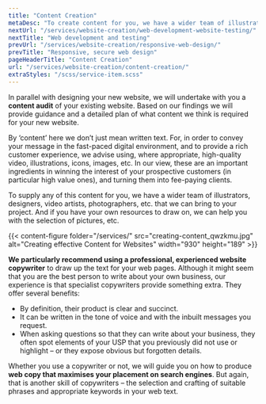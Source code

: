```yaml
---
title: "Content Creation"
metaDesc: "To create content for you, we have a wider team of illustrators, designers, video artists, photographers, etc. that we can bring to your project."
nextUrl: "/services/website-creation/web-development-website-testing/"
nextTitle: "Web development and testing"
prevUrl: "/services/website-creation/responsive-web-design/"
prevTitle: "Responsive, secure web design"
pageHeaderTitle: "Content Creation"
url: "/services/website-creation/content-creation/"
extraStyles: "/scss/service-item.scss"
---
```


In parallel with designing your new website, we will undertake with you a **content audit** of your existing website. Based on our findings we will provide guidance and a detailed plan of what content we think is required for your new website.

By ‘content’ here we don’t just mean written text. For, in order to convey your message in the fast-paced digital environment, and to provide a rich customer experience, we advise using, where appropriate, high-quality video, illustrations, icons, images, etc. In our view, these are an important ingredients in winning the interest of your prospective customers (in particular high value ones), and turning them into fee-paying clients.

To supply any of this content for you, we have a wider team of illustrators, designers, video artists, photographers, etc. that we can bring to your project. And if you have your own resources to draw on, we can help you with the selection of pictures, etc.

{{< content-figure folder="/services/" src="creating-content_qwzkmu.jpg" alt="Creating effective Content for Websites" width="930" height="189" >}}

**We particularly recommend using a professional, experienced website copywriter** to draw up the text for your web pages. Although it might seem that you are the best person to write about your own business, our experience is that specialist copywriters provide something extra. They offer several benefits:

- By definition, their product is clear and succinct.
- It can be written in the tone of voice and with the inbuilt messages you request.
- When asking questions so that they can write about your business, they often spot elements of your USP that you previously did not use or highlight – or they expose obvious but forgotten details.

Whether you use a copywriter or not, we will guide you on how to produce **web copy that maximises your placement on search engines**. But again, that is another skill of copywriters – the selection and crafting of suitable phrases and appropriate keywords in your web text.
